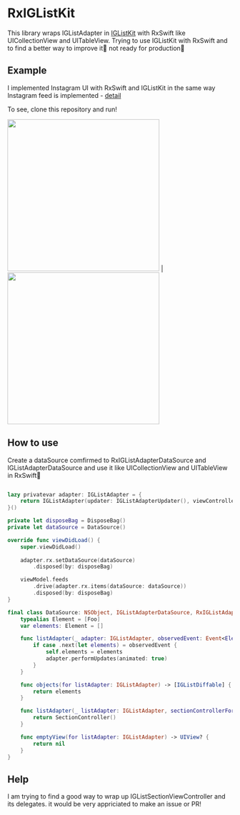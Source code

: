 # RxIGListKit

This library wraps IGListAdapter in [IGListKit](https://github.com/Instagram/IGListKit) with RxSwift like UICollectionView and UITableView. Trying to use IGListKit with RxSwift and to find a better way to improve it🚀 not ready for production🙅


## Example
I implemented Instagram UI with RxSwift and IGListKit in the same way Instagram feed is implemented - [detail](https://realm.io/news/tryswift-ryan-nystrom-refactoring-at-scale-lessons-learned-rewriting-instagram-feed/)

To see, clone this repository and run!


<img src="https://cloud.githubusercontent.com/assets/12425729/24835650/304e1cfe-1d42-11e7-8489-3f8b8c16d4c6.PNG" width="340"> | <img src="https://cloud.githubusercontent.com/assets/12425729/24835665/84d55f44-1d42-11e7-8666-408cda9f536a.PNG" width="340">

## How to use

Create a dataSource comfirmed to RxIGListAdapterDataSource and IGListAdapterDataSource and use it like UICollectionView and UITableView in RxSwift🎉

```swift

lazy privatevar adapter: IGListAdapter = {
    return IGListAdapter(updater: IGListAdapterUpdater(), viewController: self, workingRangeSize: 2)
}()

private let disposeBag = DisposeBag()
private let dataSource = DataSource()

override func viewDidLoad() {
    super.viewDidLoad()
    
    adapter.rx.setDataSource(dataSource)
        .disposed(by: disposeBag)

    viewModel.feeds
        .drive(adapter.rx.items(dataSource: dataSource))
        .disposed(by: disposeBag)
}
```

```swift
final class DataSource: NSObject, IGListAdapterDataSource, RxIGListAdapterDataSource {
    typealias Element = [Foo]
    var elements: Element = []

    func listAdapter(_ adapter: IGListAdapter, observedEvent: Event<Element>) {
        if case .next(let elements) = observedEvent {
            self.elements = elements
            adapter.performUpdates(animated: true)
        }
    }

    func objects(for listAdapter: IGListAdapter) -> [IGListDiffable] {
        return elements
    }

    func listAdapter(_ listAdapter: IGListAdapter, sectionControllerFor object: Any) -> IGListSectionController {
        return SectionController()
    }

    func emptyView(for listAdapter: IGListAdapter) -> UIView? {
        return nil
    }
}
```

## Help
I am trying to find a good way to wrap up IGListSectionViewController and its delegates. it would be very appriciated to make an issue or PR!
